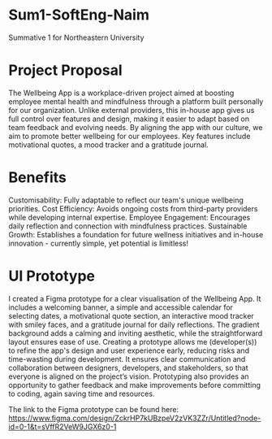 # Sum1-SoftEng-Naim
Summative 1 for Northeastern University

# Project Proposal
The Wellbeing App is a workplace-driven project aimed at boosting employee mental health and mindfulness through a platform built personally for our organization. Unlike external providers, this in-house app gives us full control over features and design, making it easier to adapt based on team feedback and evolving needs. By aligning the app with our culture, we aim to promote better wellbeing for our employees. Key features include motivational quotes, a mood tracker and a gratitude journal.

# Benefits
Customisability: Fully adaptable to reflect our team's unique wellbeing priorities.
Cost Efficiency: Avoids ongoing costs from third-party providers while developing internal expertise.
Employee Engagement: Encourages daily reflection and connection with mindfulness practices.
Sustainable Growth: Establishes a foundation for future wellness initiatives and in-house innovation - currently simple, yet potential is limitless!

# UI Prototype
I created a Figma prototype for a clear visualisation of the Wellbeing App. It includes a welcoming banner, a simple and accessible calendar for selecting dates, a motivational quote section, an interactive mood tracker with smiley faces, and a gratitude journal for daily reflections. The gradient background adds a calming and inviting aesthetic, while the straightforward layout ensures ease of use. Creating a prototype allows me (developer(s)) to refine the app's design and user experience early, reducing risks and time-wasting during development. It ensures clear communication and collaboration between designers, developers, and stakeholders, so that everyone is aligned on the project’s vision. Prototyping also provides an opportunity to gather feedback and make improvements before committing to coding, again saving time and resources. 

The link to the Figma prototype can be found here: https://www.figma.com/design/ZckrHP7kUBzpeV2zVK3ZZr/Untitled?node-id=0-1&t=sVffR2VeW9JGX6z0-1

